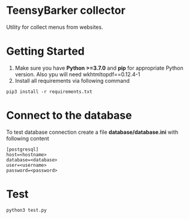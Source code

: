 # TeensyBarker collector

Utility for collect menus from websites.


# Getting Started

1. Make sure you have **Python >=3.7.0** and **pip** for appropriate Python version. Also ypu will need wkhtmltopdf==0.12.4-1
2. Install all requirements via following command
```
pip3 install -r requirements.txt
```

# Connect to the database

To test database connection create a file **database/database.ini** with following content
```
[postgresql]
host=<hostname>
database=<database>
user=<username>
password=<password>
```

# Test

```
python3 test.py
```
